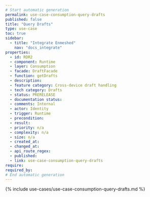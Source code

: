 ```yaml
---
# Start automatic generation
permalink: use-case-consumption-query-drafts
published: false
title: "Query Drafts"
type: use-case
toc: true
sidebar:
  - title: "Integrate Enmeshed"
    nav: "docs_integrate"
properties:
  - id: RDR2
  - component: Runtime
  - layer: Consumption
  - facade: DraftFacade
  - function: getDrafts
  - description:
  - feature category: Cross-device draft handling
  - tech category: Drafts
  - status: PRERELEASE
  - documentation status:
  - comments: Internal
  - actor: Identity
  - trigger: Runtime
  - precondition:
  - result:
  - priority: n/a
  - complexity: n/a
  - size: n/a
  - created_at:
  - changed_at:
  - api_route_regex:
  - published:
  - link: use-case-consumption-query-drafts
require:
required_by:
# End automatic generation
---
```


{% include use-cases/use-case-consumption-query-drafts.md %}
